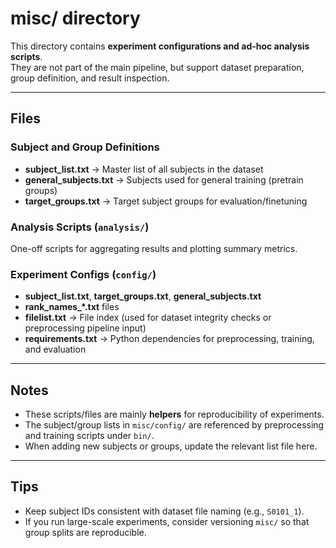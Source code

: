# misc/ directory

This directory contains **experiment configurations and ad-hoc analysis scripts**.  
They are not part of the main pipeline, but support dataset preparation, group definition, and result inspection.

---

## Files

### Subject and Group Definitions
- **subject_list.txt** → Master list of all subjects in the dataset  
- **general_subjects.txt** → Subjects used for general training (pretrain groups)  
- **target_groups.txt** → Target subject groups for evaluation/finetuning  

### Analysis Scripts (`analysis/`)
One-off scripts for aggregating results and plotting summary metrics.

### Experiment Configs (`config/`)
- **subject_list.txt**, **target_groups.txt**, **general_subjects.txt**  
- **rank_names_*.txt** files  
- **filelist.txt** → File index (used for dataset integrity checks or preprocessing pipeline input)  
- **requirements.txt** → Python dependencies for preprocessing, training, and evaluation  

---

## Notes
- These scripts/files are mainly **helpers** for reproducibility of experiments.  
- The subject/group lists in `misc/config/` are referenced by preprocessing and training scripts under `bin/`.  
- When adding new subjects or groups, update the relevant list file here.  

---

## Tips
- Keep subject IDs consistent with dataset file naming (e.g., `S0101_1`).  
- If you run large-scale experiments, consider versioning `misc/` so that group splits are reproducible.  
```

